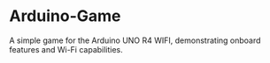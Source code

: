 # Arduino-Game
A simple game for the Arduino UNO R4 WIFI, demonstrating onboard features and Wi-Fi capabilities. 
